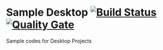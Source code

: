 # Sample Desktop [![Build Status](https://travis-ci.org/remartins/sample-desktop.svg?branch=1.0.0)](https://travis-ci.org/remartins/sample-desktop) [![Quality Gate](https://sonarcloud.io/api/badges/gate?key=br.com.remartins:sampledesktop)](https://sonarcloud.io/dashboard/index/br.com.remartins:sampledesktop)
Sample codes for Desktop Projects
